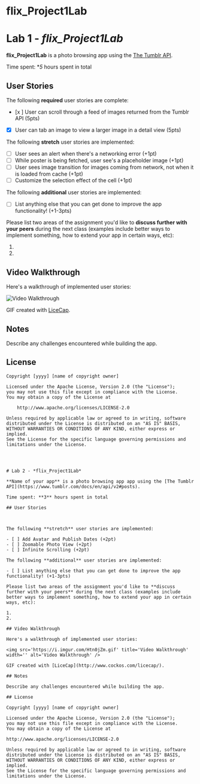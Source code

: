# flix_Project1Lab
# Lab 1 - *flix_Project1Lab*

**flix_Project1Lab** is a photo browsing app using the [The Tumblr API](https://www.tumblr.com/docs/en/api/v2#posts).

Time spent: **5* hours spent in total

## User Stories

The following **required** user stories are complete:

- [x ] User can scroll through a feed of images returned from the Tumblr API (5pts)
- [x] User can tab an image to view a larger image in a detail view (5pts)

The following **stretch** user stories are implemented:

- [ ] User sees an alert when there's a networking error (+1pt)
- [ ] While poster is being fetched, user see's a placeholder image (+1pt)
- [ ] User sees image transition for images coming from network, not when it is loaded from cache (+1pt)
- [ ] Customize the selection effect of the cell (+1pt)

The following **additional** user stories are implemented:

- [ ] List anything else that you can get done to improve the app functionality! (+1-3pts)

Please list two areas of the assignment you'd like to **discuss further with your peers** during the next class (examples include better ways to implement something, how to extend your app in certain ways, etc):

1.
2.

## Video Walkthrough

Here's a walkthrough of implemented user stories:

<img src='https://i.imgur.com/gPWHSya.gif' width='' alt='Video Walkthrough' />

GIF created with [LiceCap](http://www.cockos.com/licecap/).

## Notes

Describe any challenges encountered while building the app.

## License

    Copyright [yyyy] [name of copyright owner]

    Licensed under the Apache License, Version 2.0 (the "License");
    you may not use this file except in compliance with the License.
    You may obtain a copy of the License at

        http://www.apache.org/licenses/LICENSE-2.0

    Unless required by applicable law or agreed to in writing, software
    distributed under the License is distributed on an "AS IS" BASIS,
    WITHOUT WARRANTIES OR CONDITIONS OF ANY KIND, either express or implied.
    See the License for the specific language governing permissions and
    limitations under the License.
    
    
    
    
    # Lab 2 - *flix_Project1Lab*
    
    **Name of your app** is a photo browsing app app using the [The Tumblr API](https://www.tumblr.com/docs/en/api/v2#posts).
    
    Time spent: **3** hours spent in total
    
    ## User Stories
    

    
    The following **stretch** user stories are implemented:
    
    - [ ] Add Avatar and Publish Dates (+2pt)
    - [ ] Zoomable Photo View (+2pt)
    - [ ] Infinite Scrolling (+2pt)
    
    The following **additional** user stories are implemented:
    
    - [ ] List anything else that you can get done to improve the app functionality! (+1-3pts)
    
    Please list two areas of the assignment you'd like to **discuss further with your peers** during the next class (examples include better ways to implement something, how to extend your app in certain ways, etc):
    
    1.
    2.
    
    ## Video Walkthrough
    
    Here's a walkthrough of implemented user stories:
    
    <img src='https://i.imgur.com/Htn0jZm.gif' title='Video Walkthrough' width='' alt='Video Walkthrough' />
    
    GIF created with [LiceCap](http://www.cockos.com/licecap/).
    
    ## Notes
    
    Describe any challenges encountered while building the app.
    
    ## License
    
    Copyright [yyyy] [name of copyright owner]
    
    Licensed under the Apache License, Version 2.0 (the "License");
    you may not use this file except in compliance with the License.
    You may obtain a copy of the License at
    
    http://www.apache.org/licenses/LICENSE-2.0
    
    Unless required by applicable law or agreed to in writing, software
    distributed under the License is distributed on an "AS IS" BASIS,
    WITHOUT WARRANTIES OR CONDITIONS OF ANY KIND, either express or implied.
    See the License for the specific language governing permissions and
    limitations under the License.

